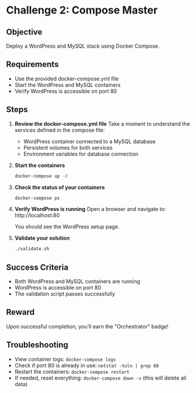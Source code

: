 # Challenge 2: Compose Master

## Objective
Deploy a WordPress and MySQL stack using Docker Compose.

## Requirements
- Use the provided docker-compose.yml file
- Start the WordPress and MySQL containers
- Verify WordPress is accessible on port 80

## Steps

1. **Review the docker-compose.yml file**
   Take a moment to understand the services defined in the compose file:
   - WordPress container connected to a MySQL database
   - Persistent volumes for both services
   - Environment variables for database connection

2. **Start the containers**
   ```bash
   docker-compose up -d
   ```

3. **Check the status of your containers**
   ```bash
   docker-compose ps
   ```

4. **Verify WordPress is running**
   Open a browser and navigate to: http://localhost:80
   
   You should see the WordPress setup page.

5. **Validate your solution**
   ```bash
   ./validate.sh
   ```

## Success Criteria
- Both WordPress and MySQL containers are running
- WordPress is accessible on port 80
- The validation script passes successfully

## Reward
Upon successful completion, you'll earn the "Orchestrator" badge!

## Troubleshooting
- View container logs: `docker-compose logs`
- Check if port 80 is already in use: `netstat -tuln | grep 80`
- Restart the containers: `docker-compose restart`
- If needed, reset everything: `docker-compose down -v` (this will delete all data)
